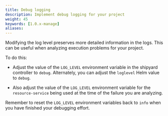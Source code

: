 ```yaml
---
title: Debug logging
description: Implement debug logging for your project
weight: 45
keywords: [1.0.x-manage]
aliases:
---
```


Modifying the log level preserves more detailed information in the logs.
This can be useful when analyzing execution problems for your project.

To do this:

* Adjust the value of the `LOG_LEVEL` environment variable
  in the shipyard controller to `debug`.
  Alternately, you can adjust the `loglevel` Helm value to `debug`.

* Also adjust the value of the `LOG_LEVEL` environment variable
  for the `resource-service` being used
  at the time of the failure you are analyzing.

Remember to reset the `LOG_LEVEL` environment variables
back to `info` when you have finished your debugging effort.

